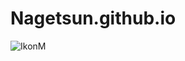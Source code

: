 # Nagetsun.github.io
![IkonM](https://github.com/Nagetsun/Nagetsun.github.io/assets/133905526/ff790960-7f90-4e28-8e02-161e0fe59426)
